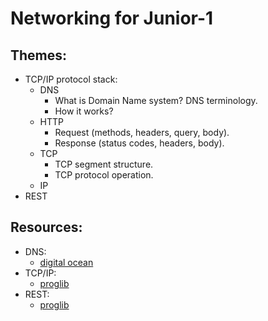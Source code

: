 # Networking for Junior-1

## Themes:
* TCP/IP protocol stack:
  * DNS
    * What is Domain Name system? DNS terminology.
    * How it works?
  * HTTP
    * Request (methods, headers, query, body).
    * Response (status codes, headers, body).
  * TCP
    * TCP segment structure.
    * TCP protocol operation.
  * IP
* REST

## Resources:
* DNS:
  * [digital ocean](https://www.digitalocean.com/community/tutorials/an-introduction-to-dns-terminology-components-and-concepts)
* TCP/IP:
  * [proglib](https://proglib.io/p/tcp-ip/)
* REST:
  * [proglib](https://proglib.io/p/computer-networking/)